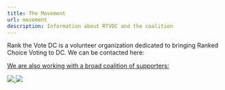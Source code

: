 ```yaml
---
title: The Movement
url: movement
description: Information about RTVDC and the coalition
---
```

<p>Rank the Vote DC is a volunteer organization dedicated to bringing Ranked Choice Voting to DC.  We can be contacted here:</br>
<a href="mailto:Hello@RankTheVoteDC.org" Hello@RankTheVoteDC.org</a>
</p>

<p>We are also working with a broad coalition of supporters:</p>
<img src="/static/img/350dc-logo.png?nf_resize=fit&w=100&h=400">
<img src="/static/img/ce-logo.jpeg?nf_resize=fit&w=100&h=400">

